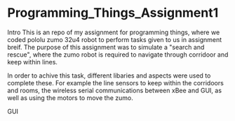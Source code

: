# Programming_Things_Assignment1


Intro
This is an repo of my assignment for programming things, where we coded pololu zumo 32u4 robot to perform tasks given to us in assignment breif. The purpose of this assignment was to simulate a "search and rescue", where the zumo robot is required to navigate through corridoor and keep within lines.

In order to achive this task, different libaries and aspects were used to complete these. For example the line sensors to keep within the corridoors and rooms, the wireless serial communications between xBee and GUI, as well as using the motors to move the zumo.

GUI
